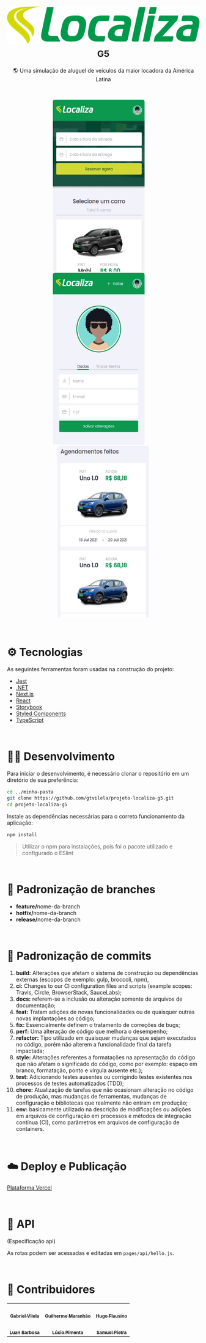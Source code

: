 <h1 align="center">
  <img alt="" src="./public/assets/logo-green.svg" />
  <small>G5</small>
</h1>

<p align="center">🌎 Uma simulação de aluguel de veículos da maior locadora da América Latina</p>

<br />

<p align="center">
  <kbd>
    <img width="240" style="border-radius: 5px" height="450" src="./public/assets/rent-a-car.jpeg" alt="Intro">
  </kbd>
  &nbsp;&nbsp;&nbsp;&nbsp;
  <kbd>
    <img width="240" style="border-radius: 5px" height="450" src="./public/assets/profile.jpeg" alt="Register adopt">
  </kbd>
  &nbsp;&nbsp;&nbsp;&nbsp;
  <kbd>
    <img width="240" style="border-radius: 5px" height="450" src="./public/assets/schedules.jpeg" alt="Chat">
  </kbd>
</p>

<br />

# ⚙️ Tecnologias

As seguintes ferramentas foram usadas na construção do projeto:

- [Jest](https://jestjs.io/)
- [.NET](https://dotnet.microsoft.com/)
- [Next.js](https://nextjs.org/)
- [React](https://pt-br.reactjs.org/)
- [Storybook](https://storybook.js.org/)
- [Styled Components](https://styled-components.com/)
- [TypeScript](https://www.typescriptlang.org/)

<br />

# 👨‍💻 Desenvolvimento

Para iniciar o desenvolvimento, é necessário clonar o repositório em um diretório de sua preferência:

```bash
cd ../minha-pasta
git clone https://github.com/gtvilela/projeto-localiza-g5.git
cd projeto-localiza-g5
```

Instale as dependências necessárias para o correto funcionamento da aplicação:

```bash
npm install
```

> Utilizar o npm para instalações, pois foi o pacote utilizado e configurado o ESlint

<br />

# 📝 Padronização de branches

<ul>
  <li><strong>feature/</strong>nome-da-branch</li>
  <li><strong>hotfix/</strong>nome-da-branch</li>
  <li><strong>release/</strong>nome-da-branch</li>
</ul>

<br />

# 📝 Padronização de commits

1. <strong>build:</strong> Alterações que afetam o sistema de construção ou dependências externas (escopos de exemplo: gulp, broccoli, npm),
2. <strong>ci:</strong> Changes to our CI configuration files and scripts (example scopes: Travis, Circle, BrowserStack, SauceLabs);
3. <strong>docs:</strong> referem-se a inclusão ou alteração somente de arquivos de documentação;
4. <strong>feat:</strong> Tratam adições de novas funcionalidades ou de quaisquer outras novas implantações ao código;
5. <strong>fix:</strong> Essencialmente definem o tratamento de correções de bugs;
6. <strong>perf:</strong> Uma alteração de código que melhora o desempenho;
7. <strong>refactor:</strong> Tipo utilizado em quaisquer mudanças que sejam executados no código, porém não alterem a funcionalidade final da tarefa impactada;
8. <strong>style:</strong> Alterações referentes a formatações na apresentação do código que não afetam o significado do código, como por exemplo: espaço em branco, formatação, ponto e vírgula ausente etc.);
9. <strong>test:</strong> Adicionando testes ausentes ou corrigindo testes existentes nos processos de testes automatizados (TDD);
10. <strong>chore:</strong> Atualização de tarefas que não ocasionam alteração no código de produção, mas mudanças de ferramentas, mudanças de configuração e bibliotecas que realmente não entram em produção;
11. <strong>env:</strong> basicamente utilizado na descrição de modificações ou adições em arquivos de configuração em processos e métodos de integração contínua (CI), como parâmetros em arquivos de configuração de containers.

<br />

# ☁️ Deploy e Publicação

[Plataforma Vercel](https://vercel.com/new?utm_medium=default-template&filter=next.js&utm_source=create-next-app&utm_campaign=create-next-app-readme)

<br />

# 🧠 API

(Especificação api)

As rotas podem ser acessadas e editadas em `pages/api/hello.js`.

<br />

# 🧠 Contribuidores

<table>
  <tr>
    <td align="center"><a href="https://github.com/gtvilela"><img style="border-radius: 50%;" src="https://avatars.githubusercontent.com/gtvilela" width="100px;" alt=""/><br /><sub><b>Gabriel Vilela</b></sub></a><br /></td>
    <td align="center"><a href="https://github.com/GuiiMaranhao"><img style="border-radius: 50%;" src="https://avatars.githubusercontent.com/GuiiMaranhao" width="100px;" alt=""/><br /><sub><b>Guilherme Maranhão</b></sub></a><br /></td>
    <td align="center"><a href="https://github.com/hugoflaus"><img style="border-radius: 50%;" src="https://avatars.githubusercontent.com/hugoflaus" width="100px;" alt=""/><br /><sub><b>Hugo Flausino</b></sub></a><br /></td>
  </tr>
  <tr>
    <td align="center"><a href="https://github.com/LuanBarbosaA"><img style="border-radius: 50%; margin-top: 0.4em" src="https://avatars.githubusercontent.com/LuanBarbosaA" width="100px;" alt=""/><br /><sub><b>Luan Barbosa</b></sub></a><br /></td>
    <td align="center"><a href="https://github.com/lpsystemas"><img style="border-radius: 50%; margin-top: 0.4em" src="https://avatars.githubusercontent.com/lpsystemas" width="100px;" alt=""/><br /><sub><b>Lúcio Pimenta</b></sub></a><br /></td>
    <td align="center"><a href="https://github.com/samuelpietra"><img style="border-radius: 50%; margin-top: 0.4em" src="https://avatars.githubusercontent.com/samuelpietra" width="100px;" alt=""/><br /><sub><b>Samuel Pietra</b></sub></a><br /></td>

  </tr>
</table>
